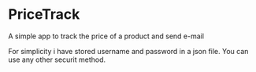 # PriceTrack
A simple app to track the price of a product and send e-mail


For simplicity i have stored username and password in a json file. You can use any other securit method.
